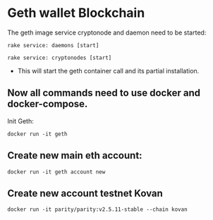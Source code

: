 # Geth wallet Blockchain

The geth image service cryptonode and daemon need to be started:

```rake service: daemons [start]```

```rake service: cryptonodes [start]```

* This will start the geth container call and its partial installation.

## Now all commands need to use docker and docker-compose.

Init Geth:

```docker run -it geth```


## Create new main eth account:

```docker run -it geth account new```

## Create new account testnet Kovan

```docker run -it parity/parity:v2.5.11-stable --chain kovan```









